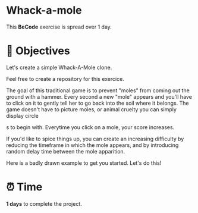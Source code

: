 
<h1>Whack-a-mole</h1>

This __BeCode__ exercise is spread over 1 day.

# 📜 Objectives

Let's create a simple Whack-A-Mole clone.

Feel free to create a repository for this exercice.

The goal of this traditional game is to prevent "moles" from coming out the ground with a hammer. Every second a new "mole" appears and you'll have to click on it to gently tell her to go back into the soil where it belongs. The game doesn't have to picture moles, or animal cruelty you can simply display circle <div>s to begin with. Everytime you click on a mole, your score increases.

If you'd like to spice things up, you can create an increasing difficulty by reducing the timeframe in which the mole appears, and by introducing random delay time between the mole apparition.

Here is a badly drawn example to get you started. Let's do this!

# ⏰ Time

**1 days** to complete the project.
